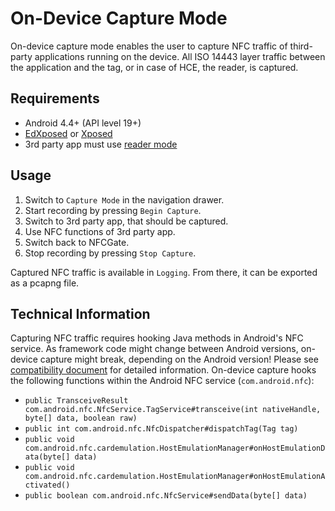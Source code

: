 On-Device Capture Mode
=======

On-device capture mode enables the user to capture NFC traffic of third-party applications running on the device.
All ISO 14443 layer traffic between the application and the tag, or in case of HCE, the reader, is captured.

## Requirements
- Android 4.4+ (API level 19+)
- [EdXposed](https://github.com/ElderDrivers/EdXposed) or [Xposed](https://repo.xposed.info/)
- 3rd party app must use [reader mode](https://developer.android.com/reference/android/nfc/NfcAdapter#enableReaderMode%28android.app.Activity,%20android.nfc.NfcAdapter.ReaderCallback,%20int,%20android.os.Bundle%29)

## Usage
1. Switch to `Capture Mode` in the navigation drawer.
2. Start recording by pressing `Begin Capture`.
3. Switch to 3rd party app, that should be captured.
4. Use NFC functions of 3rd party app.
5. Switch back to NFCGate.
6. Stop recording by pressing `Stop Capture`.

Captured NFC traffic is available in `Logging`. From there, it can be exported as a pcapng file.

## Technical Information
Capturing NFC traffic requires hooking Java methods in Android's NFC service.
As framework code might change between Android versions, on-device capture might break, depending on the
Android version! Please see [compatibility document](/doc/Compatibility.md) for detailed information.
On-device capture hooks the following functions within the Android NFC service (`com.android.nfc`):

* `public TransceiveResult com.android.nfc.NfcService.TagService#transceive(int nativeHandle, byte[] data, boolean raw)`
* `public int com.android.nfc.NfcDispatcher#dispatchTag(Tag tag)`
* `public void com.android.nfc.cardemulation.HostEmulationManager#onHostEmulationData(byte[] data)`
* `public void com.android.nfc.cardemulation.HostEmulationManager#onHostEmulationActivated()`
* `public boolean com.android.nfc.NfcService#sendData(byte[] data)`
